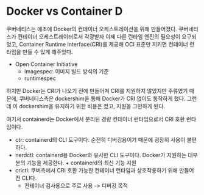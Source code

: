 # Docker vs Container D

쿠버네티스는 애초에 Docker의 컨테이너 오케스트레이션을 위해 만들어졌다. 쿠버네티스가 컨테이너 오케스트레이터로서 
각광받자 이제 다른 런타임 엔진의 필요성이 요구되었고, Container Runtime Interface(CRI)를 제공해 OCI 표준만
지키면 컨테이너 런타임을 만들 수 있게 해주었다.
- Open Container Initiative
  - imagespec: 이미지 빌드 방식의 기준
  - runtimespec

하지만 Docker는 CRI가 나오기 전에 만들어져 CRI를 지원하지 않았지만 주류였기 때문에, 쿠버네티스측은 dockershim을 통해
Docker가 CRI 없이도 동작하게 했다. 그런데 이 dockershim을 유지하기 위한 비용은 컸고, 지원을 그만하게 된다.

여기서 containerd는 Docker에서 분리된 경량 컨테이너 런타임으로서 CRI 호환 런타임이다.
- ctr: containerd의 CLI 도구이다. 순전히 디버깅용이기 때문에 굉장히 사용이 불편하다.
- nerdctl: containerd용 Docker와 유사한 CLI 도구이다. Docker가 지원하는 대부분의 기능을 제공한다. + containerd의 최신 기능 지원
- crictl: 쿠버측에서 CRI 호환 가능한 컨테이너 런타임과 상호작용하기 위해 만들어진 CLI다. 
  - 컨테이너 검사용으로 주로 사용 -> 디버깅 목적